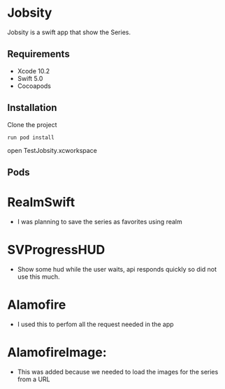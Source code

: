 # Jobsity

Jobsity is a swift app that show the Series.

## Requirements
- Xcode 10.2
- Swift 5.0
- Cocoapods

## Installation

Clone the project 

```
run pod install
```
open TestJobsity.xcworkspace

## Pods
  # RealmSwift
  - I was planning to save the series as favorites using realm
  # SVProgressHUD
  - Show some hud while the user waits, api responds quickly so did not use this much.
  # Alamofire
  - I used this to perfom all the request needed in the app
  # AlamofireImage: 
  - This was added because we needed to load the images for the series from a URL
